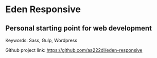 # Eden Responsive
## Personal starting point for web development

Keywords: Sass, Gulp, Wordpress

Github project link: https://github.com/aa222di/eden-responsive


